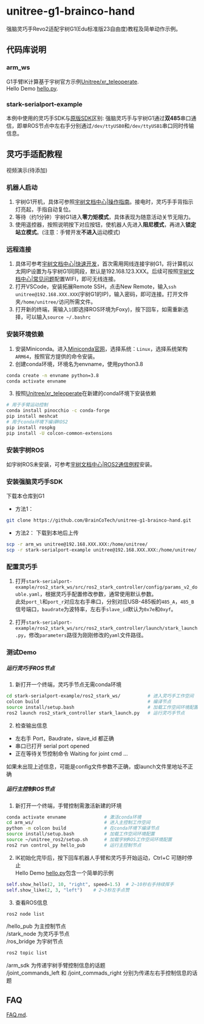 # unitree-g1-brainco-hand

强脑灵巧手Revo2适配宇树G1(Edu标准版23自由度)教程及简单动作示例。

## 代码库说明

### arm_ws

G1手臂IK计算基于宇树官方示例[Unitree/xr_teleoperate](https://github.com/unitreerobotics/xr_teleoperate/blob/main/teleop/robot_control/robot_arm_ik.py).  
Hello Demo [hello.py](https://github.com/BrainCoTech/unitree-g1-brainco-hand/blob/main/arm_ws/src/control_py/control_py/hello.py).

### stark-serialport-example

本例中使用的灵巧手SDK与[原版SDK](https://github.com/BrainCoTech/stark-serialport-example/tree/revo2)区别: 
强脑灵巧手与宇树G1通过**双485**串口通信，即单ROS节点中左右手分别通过`/dev/ttyUSB0`和`/dev/ttyUSB1`串口同时传输信息。


## 灵巧手适配教程

视频演示(待添加)

### 机器人启动
1. 宇树G1开机，具体可参照[宇树文档中心|操作指南](https://support.unitree.com/home/zh/G1_developer/quick_start)。接电时，灵巧手手背指示灯亮起，手指自动复位。
2. 等待（约1分钟）宇树G1进入**零力矩模式**，具体表现为随意活动关节无阻力。
3. 使用遥控器，按照说明按下对应按钮，使机器人先进入**阻尼模式**，再进入**锁定站立模式**。(注意：手臂开发**不进入**运动模式)

### 远程连接
1. 具体可参考[宇树文档中心|快速开发](https://support.unitree.com/home/zh/G1_developer/quick_development)，首次需用网线连接宇树G1，将计算机以太网IP设置为与宇树G1同网段，默认是192.168.123.XXX。后续可按照[宇树文档中心|常见问题](https://support.unitree.com/home/zh/G1_developer/FAQ)配置WIFI，即可无线连接。
2. 打开VSCode，安装拓展Remote SSH，点击New Remote，输入`ssh unitree@192.168.XXX.XXX`(宇树G1的IP)，输入密码，即可连接。打开文件夹`/home/unitree/`访问所需文件。
3. 打开新的终端，需输入`1`(即选择ROS环境为Foxy)，按下回车，如需重新选择，可以输入`source ~/.bashrc`

### 安装环境依赖
1. 安装Miniconda。进入[Miniconda官网](https://www.anaconda.com/docs/getting-started/miniconda/main)，选择系统：`Linux`，选择系统架构`ARM64`，按照官方提供的命令安装。
2. 创建conda环境，环境名为envname，使用python3.8
```sh
conda create -n envname python=3.8
conda activate envname
```
3. 按照[Unitree/xr_teleoperate](https://github.com/unitreerobotics/xr_teleoperate/blob/main/teleop/robot_control/robot_arm_ik.py)在新建的conda环境下安装依赖
```sh
# 用于手臂运动控制
conda install pinocchio -c conda-forge
pip install meshcat
# 用于conda环境下编译ROS2
pip install rospkg
pip install -U colcon-common-extensions
```

### 安装宇树ROS
如宇树ROS未安装，可参考[宇树文档中心|ROS2通信例程](https://support.unitree.com/home/zh/G1_developer/ros2_communication_routine)安装。

### 安装强脑灵巧手SDK
下载本仓库到G1
- 方法1：
```sh
git clone https://github.com/BrainCoTech/unitree-g1-brainco-hand.git
```
- 方法2：
    下载到本地后上传
```sh
scp -r arm_ws unitree@192.168.XXX.XXX:/home/unitree/
scp -r stark-serialport-example unitree@192.168.XXX.XXX:/home/unitree/
```

### 配置灵巧手
1. 打开`stark-serialport-example/ros2_stark_ws/src/ros2_stark_controller/config/params_v2_double.yaml`，根据灵巧手配置修改参数，通常使用默认参数。  
此处`port_l`和`port_r`对应左右手串口，分别对应USB-485板的`485_A`，`485_B`信号端口，`baudrate`为波特率，左右手`slave_id`默认为`0x7e`和`0xyf`。

2. 打开`stark-serialport-example/ros2_stark_ws/src/ros2_stark_controller/launch/stark_launch.py`，修改`parameters`路径为刚刚修改的`yaml`文件路径。

### 测试Demo

##### 运行灵巧手ROS节点
1. 新打开一个终端，灵巧手节点无需conda环境
```sh
cd stark-serialport-example/ros2_stark_ws/          # 进入灵巧手工作空间
colcon build                                        # 编译节点
source install/setup.bash                           # 加载工作空间环境配置  
ros2 launch ros2_stark_controller stark_launch.py   # 运行灵巧手节点
```
2. 检查输出信息
- 左右手 Port，Baudrate，slave_id 都正确
- 串口已打开 serial port opened
- 正在等待关节控制命令 Waiting for joint cmd ...

如果未出现上述信息，可能是config文件参数不正确，或launch文件里地址不正确


##### 运行主控制ROS节点
1. 新打开一个终端，手臂控制需激活新建的环境
```sh
conda activate envname              # 激活conda环境
cd arm_ws/                          # 进入主控制工作空间
python -m colcon build              # 在conda环境下编译节点
source install/setup.bash           # 加载工作空间环境配置
source ~/unitree_ros2/setup.sh      # 加载宇树ROS工作空间环境配置
ros2 run control_py hello_pub       # 运行主控制节点
```

2. IK初始化完毕后，按下回车机器人手臂和灵巧手开始运动，Ctrl+C 可随时停止  
Hello Demo [hello.py](https://github.com/BrainCoTech/unitree-g1-brainco-hand/blob/main/arm_ws/src/control_py/control_py/hello.py)包含一个简单的示例
```py
self.show_hello(2, 10, "right", speed=1.5)  # 2~10秒右手持续挥手
self.show_like(2, 3, "left")    # 2~3秒左手点赞
```

3. 查看ROS信息
```sh
ros2 node list
```
/hello_pub 为主控制节点  
/stark_node 为灵巧手节点  
/ros_bridge 为宇树节点  

```sh
ros2 topic list
```
/arm_sdk 为传递宇树手臂控制信息的话题  
/joint_commands_left 和 /joint_commads_right 分别为传递左右手控制信息的话题  

## FAQ
[FAQ.md](https://github.com/BrainCoTech/unitree-g1-brainco-hand/blob/main/FAQ.md).